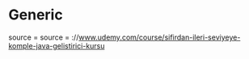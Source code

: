 # Generic
source = source = ://www.udemy.com/course/sifirdan-ileri-seviyeye-komple-java-gelistirici-kursu

